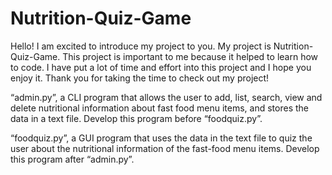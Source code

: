 # Nutrition-Quiz-Game

Hello! I am excited to introduce my project to you. My project is Nutrition-Quiz-Game. This project is important to me because it helped to learn how to code. I have put a lot of time and effort into this project and I hope you enjoy it. Thank you for taking the time to check out my project!

“admin.py”, a CLI program that allows the user to add, list, search, view and delete nutritional information about fast food menu items, and stores the data in a text file. Develop this program before “foodquiz.py”.

“foodquiz.py”, a GUI program that uses the data in the text file to quiz the user about the nutritional information of the fast-food menu items. Develop this program after “admin.py”.

